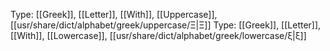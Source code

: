Type: [[Greek]], [[Letter]], [[With]], [[Uppercase]], [[usr/share/dict/alphabet/greek/uppercase/Ξ|Ξ]]
Type: [[Greek]], [[Letter]], [[With]], [[Lowercase]], [[usr/share/dict/alphabet/greek/lowercase/ξ|ξ]]

